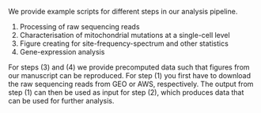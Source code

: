 We provide example scripts for different steps in our analysis pipeline.

1. Processing of raw sequencing reads
2. Characterisation of mitochondrial mutations at a single-cell level
3. Figure creating for site-frequency-spectrum and other statistics
4. Gene-expression analysis

For steps (3) and (4) we provide precomputed data such that figures from our manuscript can be reproduced. For step (1) you first have to download the raw sequencing reads from GEO or AWS, respectively. The output from step (1) can then be used as input for step (2), which produces data that can be used for further analysis.
